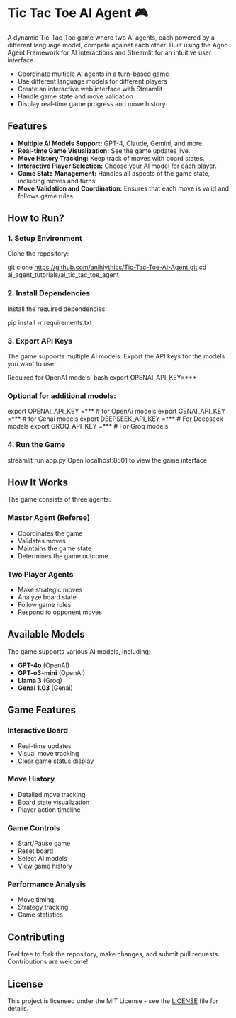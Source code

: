 # Tic Tac Toe AI Agent 🎮
 A dynamic Tic-Tac-Toe game where two AI agents, each powered by a different language model, compete against each other. 
 Built using the Agno Agent Framework for AI interactions and Streamlit for an intuitive user interface.

- Coordinate multiple AI agents in a turn-based game
- Use different language models for different players
- Create an interactive web interface with Streamlit
- Handle game state and move validation
- Display real-time game progress and move history

## Features

- **Multiple AI Models Support:** GPT-4, Claude, Gemini, and more.
- **Real-time Game Visualization:** See the game updates live.
- **Move History Tracking:** Keep track of moves with board states.
- **Interactive Player Selection:** Choose your AI model for each player.
- **Game State Management:** Handles all aspects of the game state, including moves and turns.
- **Move Validation and Coordination:** Ensures that each move is valid and follows game rules.

## How to Run?

### 1. Setup Environment

Clone the repository:

git clone https://github.com/anihlythics/Tic-Tac-Toe-AI-Agent.git
cd ai_agent_tutorials/ai_tic_tac_toe_agent

### 2. Install Dependencies

Install the required dependencies:

pip install -r requirements.txt

### 3. Export API Keys

The game supports multiple AI models. Export the API keys for the models you want to use:

Required for OpenAI models:
bash
export OPENAI_API_KEY=***

### Optional for additional models:
export OPENAI_API_KEY =***           # for OpenAi models
export GENAI_API_KEY =***     # for Genai models
export DEEPSEEK_API_KEY =***  # For Deepseek models
export GROQ_API_KEY =***       # For Groq models

### 4. Run the Game
streamlit run app.py
Open localhost:8501 to view the game interface

## How It Works

The game consists of three agents:

### Master Agent (Referee)

- Coordinates the game
- Validates moves
- Maintains the game state
- Determines the game outcome

### Two Player Agents

- Make strategic moves
- Analyze board state
- Follow game rules
- Respond to opponent moves

## Available Models

The game supports various AI models, including:

- **GPT-4o** (OpenAI)
- **GPT-o3-mini** (OpenAI)
- **Llama 3** (Groq)
- **Genai 1.03** (Genai)

## Game Features

### Interactive Board
- Real-time updates
- Visual move tracking
- Clear game status display

### Move History
- Detailed move tracking
- Board state visualization
- Player action timeline

### Game Controls
- Start/Pause game
- Reset board
- Select AI models
- View game history

### Performance Analysis
- Move timing
- Strategy tracking
- Game statistics

## Contributing

Feel free to fork the repository, make changes, and submit pull requests. Contributions are welcome!

## License

This project is licensed under the MIT License - see the [LICENSE](LICENSE) file for details.